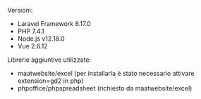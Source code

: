 Versioni:
- Laravel Framework 8.17.0
- PHP 7.4.1
- Node.js v12.18.0
- Vue 2.6.12

Librerie aggiuntive utilizzate:
- maatwebsite/excel (per installarla è stato necessario attivare extension=gd2 in php)
- phpoffice/phpspreadsheet (richiesto da maatwebsite/excel)
